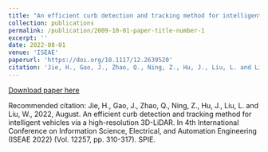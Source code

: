 ```yaml
---
title: "An efficient curb detection and tracking method for intelligent vehicles via a high-resolution 3D-LiDAR"
collection: publications
permalink: /publication/2009-10-01-paper-title-number-1
excerpt: ''
date: 2022-08-01
venue: 'ISEAE'
paperurl: 'https://doi.org/10.1117/12.2639520'
citation: 'Jie, H., Gao, J., Zhao, Q., Ning, Z., Hu, J., Liu, L. and Liu, W., 2022, August. An efficient curb detection and tracking method for intelligent vehicles via a high-resolution 3D-LiDAR. In 4th International Conference on Information Science, Electrical, and Automation Engineering (ISEAE 2022) (Vol. 12257, pp. 310-317). SPIE.'
---
```


[Download paper here](http://academicpages.github.io/files/paper1.pdf)

Recommended citation: Jie, H., Gao, J., Zhao, Q., Ning, Z., Hu, J., Liu, L. and Liu, W., 2022, August. An efficient curb detection and tracking method for intelligent vehicles via a high-resolution 3D-LiDAR. In 4th International Conference on Information Science, Electrical, and Automation Engineering (ISEAE 2022) (Vol. 12257, pp. 310-317). SPIE.
